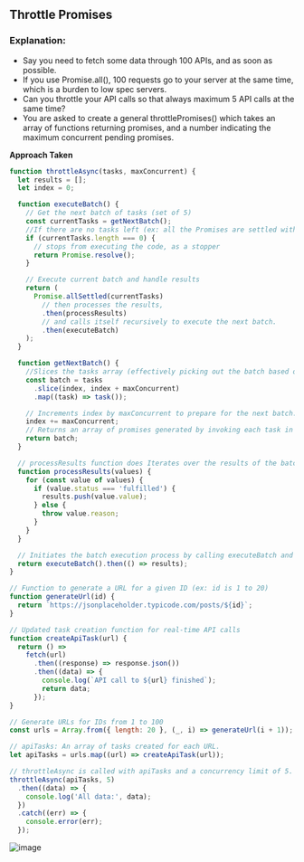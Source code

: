 ## Throttle Promises

### Explanation:

- Say you need to fetch some data through 100 APIs, and as soon as possible.
- If you use Promise.all(), 100 requests go to your server at the same time, which is a burden to low spec servers.
- Can you throttle your API calls so that always maximum 5 API calls at the same time?
- You are asked to create a general throttlePromises() which takes an array of functions returning promises, and a number indicating the maximum concurrent pending promises.

**Approach Taken**

```js
function throttleAsync(tasks, maxConcurrent) {
  let results = [];
  let index = 0;

  function executeBatch() {
    // Get the next batch of tasks (set of 5)
    const currentTasks = getNextBatch();
    //If there are no tasks left (ex: all the Promises are settled with values and everything, there is nothing to be executed)
    if (currentTasks.length === 0) {
      // stops from executing the code, as a stopper
      return Promise.resolve();
    }

    // Execute current batch and handle results
    return (
      Promise.allSettled(currentTasks)
        // then processes the results,
        .then(processResults)
        // and calls itself recursively to execute the next batch.
        .then(executeBatch)
    );
  }

  function getNextBatch() {
    //Slices the tasks array (effectively picking out the batch based on the index, index+maxConcurrent)
    const batch = tasks
      .slice(index, index + maxConcurrent)
      .map((task) => task());

    // Increments index by maxConcurrent to prepare for the next batch.
    index += maxConcurrent;
    // Returns an array of promises generated by invoking each task in the batch.
    return batch;
  }

  // processResults function does Iterates over the results of the batch execution.
  function processResults(values) {
    for (const value of values) {
      if (value.status === 'fulfilled') {
        results.push(value.value);
      } else {
        throw value.reason;
      }
    }
  }

  // Initiates the batch execution process by calling executeBatch and returns a promise that resolves with the results array once all tasks are completed.
  return executeBatch().then(() => results);
}

// Function to generate a URL for a given ID (ex: id is 1 to 20)
function generateUrl(id) {
  return `https://jsonplaceholder.typicode.com/posts/${id}`;
}

// Updated task creation function for real-time API calls
function createApiTask(url) {
  return () =>
    fetch(url)
      .then((response) => response.json())
      .then((data) => {
        console.log(`API call to ${url} finished`);
        return data;
      });
}

// Generate URLs for IDs from 1 to 100
const urls = Array.from({ length: 20 }, (_, i) => generateUrl(i + 1));

// apiTasks: An array of tasks created for each URL.
let apiTasks = urls.map((url) => createApiTask(url));

// throttleAsync is called with apiTasks and a concurrency limit of 5.
throttleAsync(apiTasks, 5)
  .then((data) => {
    console.log('All data:', data);
  })
  .catch((err) => {
    console.error(err);
  });
```

![image](https://github.com/saiteja-gatadi1996/interview_prep/assets/42731246/8ebce8d0-5e87-4af8-8bff-aab875e6a828)
